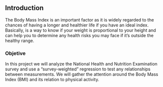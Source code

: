 ## Introduction

The Body Mass Index is an important factor as it is widely regarded to the chances of having a longer and healthier life if you have an ideal index. Basically, is a way to know if your weight is proportional to your height and can help you to determine any health risks you may face if it’s outside the healthy range.

### Objetive

In this project we will analyze the National Health and Nutrition Examination survey and use a “survey-weighted” regression to test any relationships between measurements. We will gather the attention around the Body Mass Index (BMI) and its relation to physical activity.
